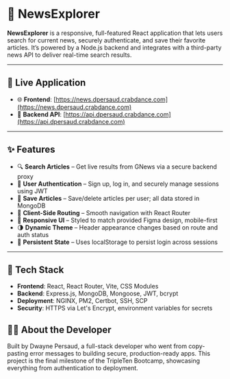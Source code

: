 # 📰 NewsExplorer

**NewsExplorer** is a responsive, full-featured React application that lets users search for current news, securely authenticate, and save their favorite articles. It’s powered by a Node.js backend and integrates with a third-party news API to deliver real-time search results.

---

## 🚀 Live Application

- 🌐 **Frontend**: [https://news.dpersaud.crabdance.com](https://news.dpersaud.crabdance.com)
- 🔗 **Backend API**: [https://api.dpersaud.crabdance.com](https://api.dpersaud.crabdance.com)

---

## ✨ Features

- 🔍 **Search Articles** – Get live results from GNews via a secure backend proxy
- 🔐 **User Authentication** – Sign up, log in, and securely manage sessions using JWT
- 💾 **Save Articles** – Save/delete articles per user; all data stored in MongoDB
- 🧭 **Client-Side Routing** – Smooth navigation with React Router
- 🎨 **Responsive UI** – Styled to match provided Figma design, mobile-first
- 🌗 **Dynamic Theme** – Header appearance changes based on route and auth status
- 🧠 **Persistent State** – Uses localStorage to persist login across sessions

---

## 🧱 Tech Stack

- **Frontend**: React, React Router, Vite, CSS Modules
- **Backend**: Express.js, MongoDB, Mongoose, JWT, bcrypt
- **Deployment**: NGINX, PM2, Certbot, SSH, SCP
- **Security**: HTTPS via Let's Encrypt, environment variables for secrets

## 🧑‍💻 About the Developer

Built by Dwayne Persaud, a full-stack developer who went from copy-pasting error messages to building secure, production-ready apps. This project is the final milestone of the TripleTen Bootcamp, showcasing everything from authentication to deployment.
